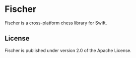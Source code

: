 # Fischer

Fischer is a cross-platform chess library for Swift.

## License

Fischer is published under version 2.0 of the Apache License.
